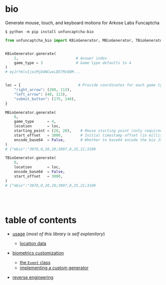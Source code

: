 # bio

Generate mouse, touch, and keyboard motions for Arkose Labs Funcaptcha

```console
$ python -m pip install unfuncaptcha-bio
```

```py
from unfuncaptcha_bio import KBioGenerator, MBioGenerator, TBioGenerator


KBioGenerator.generate(
    2,                          # Answer index
    game_type = 3               # Game type defaults to 4
)
# eyJrYmlvIjoiMjQ4NCwxLDE7MzQ0M...


loc = {                          # Provide coordinates for each game type 4 component
    "right_arrow": (280, 113),
    "left_arrow": (40, 113),
    "submit_button": (175, 146),
}

MBioGenerator.generate(
    0,
    game_type      = 4,
    location       = loc,
    starting_point = (20, 20),    # Mouse starting point (only required for game type 4)
    start_offset   = 3000,        # Initial timestamp offset (in milliseconds)
    encode_base64  = False,       # Whether to base64 encode the bio JSON
)
# {"mbio":"3078,0,20,20;3097,0,25,21;3109

TBioGenerator.generate(
    0,
    location       = loc,
    encode_base64  = False,
    start_offset   = 3000,
)
# {"mbio":"3078,0,20,20;3097,0,25,21;3109
```

<br>
<br>

# table of contents

- [usage](https://github.com/unfuncaptcha/bio/blob/main/docs/usage.md) (_most of this library is self explanitory_)

  - [location data](https://github.com/unfuncaptcha/bio/blob/main/docs/usage.md#location-and-the-locationdata-type)

- [biometrics customization](https://github.com/unfuncaptcha/bio/blob/main/docs/customization.md)

  - [the `Event` class](https://github.com/unfuncaptcha/bio/blob/main/docs/customization.md#the-event-class)
  - [implementing a custom generator](https://github.com/unfuncaptcha/bio/blob/main/docs/customization.md#implementing-a-custom-generator)

- [reverse engineering](https://github.com/unfuncaptcha/bio/blob/main/docs/reversing.md)
